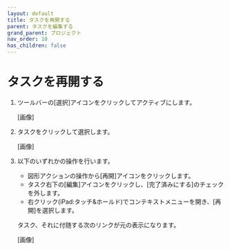 ```yaml
---
layout: default
title: タスクを再開する
parent: タスクを編集する
grand_parent: プロジェクト
nav_order: 10
has_children: false
---
```


# タスクを再開する

1. ツールバーの[選択]アイコンをクリックしてアクティブにします。

    [画像]

2. タスクをクリックして選択します。

    [画像]

3. 以下のいずれかの操作を行います。
    - 図形アクションの操作から[再開]アイコンをクリックします。
    - タスク右下の[編集]アイコンをクリックし、[完了済みにする]のチェックを外します。
    - 右クリック(iPad:タッチ&ホールド)でコンテキストメニューを開き、[再開]を選択します。
    
    タスク、それに付随する次のリンクが元の表示になります。

    [画像]
